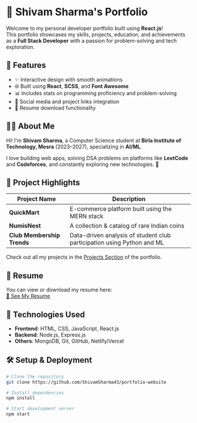 # 💼 Shivam Sharma's Portfolio

Welcome to my personal developer portfolio built using **React.js**!  
This portfolio showcases my skills, projects, education, and achievements as a **Full Stack Developer** with a passion for problem-solving and tech exploration.

## 🚀 Features

- ✨ Interactive design with smooth animations
- 🌐 Built using **React**, **SCSS**, and **Font Awesome**
- 📊 Includes stats on programming proficiency and problem-solving
- 🔗 Social media and project links integration
- 📄 Resume download functionality

## 🧑‍💻 About Me

Hi! I'm **Shivam Sharma**, a Computer Science student at **Birla Institute of Technology, Mesra** (2023–2027), specializing in **AI/ML**.

I love building web apps, solving DSA problems on platforms like **LeetCode** and **Codeforces**, and constantly exploring new technologies. 🚀

## 📂 Project Highlights

| Project Name | Description |
| ------------ | ----------- |
| **QuickMart** | E-commerce platform built using the MERN stack |
| **NumisNest** | A collection & catalog of rare Indian coins |
| **Club Membership Trends** | Data-driven analysis of student club participation using Python and ML |

Check out all my projects in the [Projects Section](#) of the portfolio.

## 📎 Resume

You can view or download my resume here:  
[📄 See My Resume](https://drive.google.com/file/d/1JQxPDhwNf7oNajvvXjWuNv-xYDZqBevW/view?usp=sharing)

## 🔧 Technologies Used

- **Frontend**: HTML, CSS, JavaScript, React.js
- **Backend**: Node.js, Express.js
- **Others**: MongoDB, Git, GitHub, Netlify/Vercel

## 🛠 Setup & Deployment

```bash
# Clone the repository
git clone https://github.com/ShivamSharma43/portfolio-website

# Install dependencies
npm install

# Start development server
npm start
